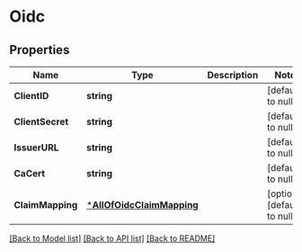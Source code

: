 # Oidc

## Properties
Name | Type | Description | Notes
------------ | ------------- | ------------- | -------------
**ClientID** | **string** |  | [default to null]
**ClientSecret** | **string** |  | [default to null]
**IssuerURL** | **string** |  | [default to null]
**CaCert** | **string** |  | [default to null]
**ClaimMapping** | [***AllOfOidcClaimMapping**](AllOfOidcClaimMapping.md) |  | [optional] [default to null]

[[Back to Model list]](../README.md#documentation-for-models) [[Back to API list]](../README.md#documentation-for-api-endpoints) [[Back to README]](../README.md)

